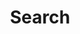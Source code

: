 ---
title: "Search" # in any language you want
layout: "search" # necessary for search
summary: "search"
placeholder: "Search ↵"
---